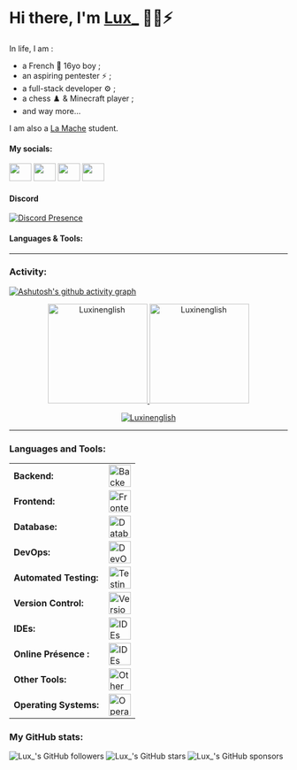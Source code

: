 # Hi there, I'm [Lux_](discordapp.com/users/786144801456259092 'Lux\'s Discord profile') 👀🥐⚡

In life, I am :
- a French 🥐 16yo boy ;
- an aspiring pentester ⚡ ;
- a full-stack developer ⚙️ ;
- a chess ♟️ & Minecraft player ;
- and way more...

I am also a [La Mache](https://www.ecolelamache.org/ 'La Mache School') student.

#### My socials:

<a title="Lux_'s Steam profile" href="https://steamcommunity.com/profiles/76561199149113433/"><img height="32" width="32" src="https://cdn.simpleicons.org/steam" style="width:40px" /></a>
<a title="Lux_'s X profile" href="https://x.com/Lux_in_french"><img height="32" width="32" src="https://cdn.simpleicons.org/x" style="width:40px" /></a>
<a title="Lux_'s Twitch profile" href="https://twitch.tv/Drythegame"><img height="32" width="32" src="https://cdn.simpleicons.org/twitch" style="width:40px" /></a>
<a title="Lux_'s Youtube profile" href="https://www.youtube.com/@drythegame5592"><img height="32" width="32" src="https://cdn.simpleicons.org/youtube" style="width:40px;" /></a>
#### Discord
[![Discord Presence](https://lanyard.cnrad.dev/api/786144801456259092)](https://discord.com/users/786144801456259092)
#### Languages & Tools:

------
<h3 align="left">Activity:</h3>

[![Ashutosh's github activity graph](https://github-readme-activity-graph.vercel.app/graph?username=Luxinenglish&bg_color=100f0f&color=4c5e9e&line=4c569e&point=403e41&area=true&hide_border=true)](https://github.com/ashutosh00710/github-readme-activity-graph)

<div align="center">
  <a href="https://github.com/Luxinenglish">
    <img height="180em" src="https://github-readme-stats.vercel.app/api/top-langs?username=Luxinenglish&show_icons=true&locale=en&layout=compact&theme=tokyonight" alt="Luxinenglish"/>
    <img height="180em" src="https://github-readme-stats.vercel.app/api?username=Luxinenglish&show_icons=true&locale=en&layout=compact&theme=tokyonight" alt="Luxinenglish"/>
  </a>
</div>
<p align="center">
  <a href="https://github.com/Luxinenglish">
    <img src="https://github-readme-streak-stats.herokuapp.com/?user=Luxinenglish&&theme=tokyonight" alt="Luxinenglish" />
  </a>
</p>

------
<h3 align="left">Languages and Tools:</h3>
<table>
    <tr>
        <td style="font-weight: bold; padding-right: 10px; vertical-align: middle; border: none;">Backend:</td>
        <td><img height="40" src="https://skillicons.dev/icons?i=php,java,c,cs,cpp,dotnet,python,spring,maven,nodejs,flask,express,nginx" alt="Backend Tools"/></td>
    </tr>
    <tr>
        <td style="font-weight: bold; padding-right: 10px; vertical-align: middle; border: none;">Frontend:</td>
        <td><img height="40" src="https://skillicons.dev/icons?i=vue,vuetify,react,bootstrap,html,css,js,ts,figma" alt="Frontend Tools"/></td>
    </tr>
    <tr>
        <td style="font-weight: bold; padding-right: 10px; vertical-align: middle; border: none;">Database:</td>
        <td><img height="40" src="https://skillicons.dev/icons?i=mysql,postgresql,mongodb" alt="Database Tools"/></td>
    </tr>
    <tr>
        <td style="font-weight: bold; padding-right: 10px; vertical-align: middle; border: none;">DevOps:</td>
        <td><img height="40" src="https://skillicons.dev/icons?i=docker,githubactions,gitlabci" alt="DevOps Tools"/></td>
    </tr>
    <tr>
        <td style="font-weight: bold; padding-right: 10px; vertical-align: middle; border: none;">Automated Testing:</td>
        <td><img height="40" src="https://skillicons.dev/icons?i=pytest" alt="Testing Tools"/></td>
    </tr>
    <tr>
        <td style="font-weight: bold; padding-right: 10px; vertical-align: middle; border: none;">Version Control:</td>
        <td><img height="40" src="https://skillicons.dev/icons?i=git,github,gitlab" alt="Version Control Tools"/></td>
    </tr>
    <tr>
        <td style="font-weight: bold; padding-right: 10px; vertical-align: middle; border: none;">IDEs:</td>
        <td><img height="40" src="https://skillicons.dev/icons?i=vscode,eclipse,visualstudio,sublime,phpstorm,webstorm,intellij,clion,pycharm" alt="IDEs"/></td>
    </tr>
      <tr>
        <td style="font-weight: bold; padding-right: 10px; vertical-align: middle; border: none;">Online Présence :</td>
        <td><img height="40" src="https://skillicons.dev/icons?i=discord,discordjs,instagram,bots,gmail," alt="IDEs"/></td>
    </tr>
    <tr>
        <td style="font-weight: bold; padding-right: 10px; vertical-align: middle; border: none;">Other Tools:</td>
        <td><img height="40" src="https://skillicons.dev/icons?i=bash,javafx,arduino,raspberrypi,bun" alt="Other Tools"/></td>
    </tr>
    <tr>
        <td style="font-weight: bold; padding-right: 10px; vertical-align: middle; border: none;">Operating Systems:</td>
        <td><img height="40" src="https://skillicons.dev/icons?i=windows,ubuntu,debian,arch,kali," alt="Operating Systems"/></td>
    </tr>
</table>


### My GitHub stats:

![Lux_'s GitHub followers](https://img.shields.io/github/followers/luxinenglish)
![Lux_'s GitHub stars](https://img.shields.io/github/stars/luxinenglish)
![Lux_'s GitHub sponsors](https://img.shields.io/github/sponsors/luxinenglish)
